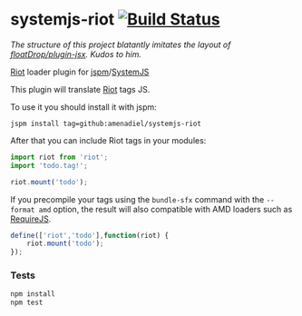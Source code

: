 # systemjs-riot [![Build Status](https://travis-ci.org/amenadiel/systemjs-riot.svg)](https://travis-ci.org/amenadiel/systemjs-riot)

*The structure of this project blatantly imitates the layout of [floatDrop/plugin-jsx](https://github.com/floatdrop/plugin-jsx). Kudos to him.*

[Riot](http://riotjs.com/) loader plugin for [jspm](https://jspm.io)/[SystemJS](https://github.com/systemjs/systemjs)

This plugin will translate [Riot](http://riotjs.com/) tags JS. 

To use it you should install it with jspm:

```
jspm install tag=github:amenadiel/systemjs-riot
```

After that you can include Riot tags in your modules:

```js
import riot from 'riot';
import 'todo.tag!';

riot.mount('todo');

```

If you precompile your tags using the `bundle-sfx` command with the `--format amd` option, 
the result will also compatible with AMD loaders such as [RequireJS](http://requirejs.org/).

```js
define(['riot','todo'],function(riot) {
	riot.mount('todo');
});
```


### Tests

```bash
npm install
npm test
```
